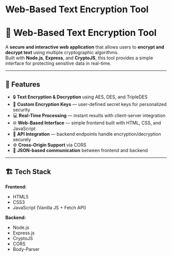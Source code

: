 # Web-Based Text Encryption Tool

# 🔐 Web-Based Text Encryption Tool

A **secure and interactive web application** that allows users to **encrypt and decrypt text** using multiple cryptographic algorithms.  
Built with **Node.js**, **Express**, and **CryptoJS**, this tool provides a simple interface for protecting sensitive data in real-time.

---

## 🚀 Features

- 🔒 **Text Encryption & Decryption** using AES, DES, and TripleDES  
- 🧠 **Custom Encryption Keys** — user-defined secret keys for personalized security  
- 💻 **Real-Time Processing** — instant results with client-server integration  
- 🌐 **Web-Based Interface** — simple frontend built with HTML, CSS, and JavaScript  
- 🧩 **API Integration** — backend endpoints handle encryption/decryption securely  
- ⚙️ **Cross-Origin Support** via CORS  
- 🧰 **JSON-based communication** between frontend and backend  

---

## 🏗️ Tech Stack

**Frontend:**
- HTML5  
- CSS3  
- JavaScript (Vanilla JS + Fetch API)

**Backend:**
- Node.js  
- Express.js  
- CryptoJS  
- CORS  
- Body-Parser  


